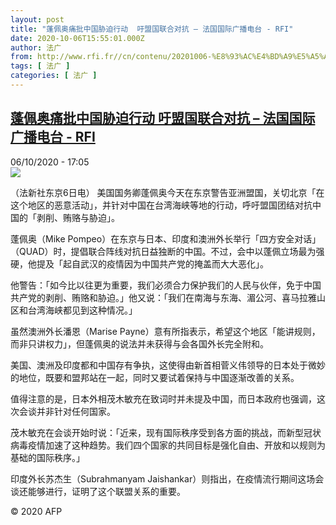 ```yaml
---
layout: post
title: "蓬佩奥痛批中国胁迫行动  吁盟国联合对抗 – 法国国际广播电台 - RFI"
date: 2020-10-06T15:55:01.000Z
author: 法广
from: http://www.rfi.fr//cn/contenu/20201006-%E8%93%AC%E4%BD%A9%E5%A5%A5%E7%97%9B%E6%89%B9%E4%B8%AD%E5%9B%BD%E8%83%81%E8%BF%AB%E8%A1%8C%E5%8A%A8-%E5%90%81%E7%9B%9F%E5%9B%BD%E8%81%94%E5%90%88%E5%AF%B9%E6%8A%97
tags: [ 法广 ]
categories: [ 法广 ]
---
```

<!--1601999701000-->
[蓬佩奥痛批中国胁迫行动  吁盟国联合对抗 – 法国国际广播电台 - RFI](http://www.rfi.fr//cn/contenu/20201006-%E8%93%AC%E4%BD%A9%E5%A5%A5%E7%97%9B%E6%89%B9%E4%B8%AD%E5%9B%BD%E8%83%81%E8%BF%AB%E8%A1%8C%E5%8A%A8-%E5%90%81%E7%9B%9F%E5%9B%BD%E8%81%94%E5%90%88%E5%AF%B9%E6%8A%97)
------

<div>
<div>06/10/2020 - 17:05</div><img src="https://s.rfi.fr/media/display/7f0e3b3a-07ea-11eb-8f5e-005056bf87d6/w:310/p:16x9/int0016b.201006230503.jpg"><div class="t-content__body u-clearfix">            <p>（法新社东京6日电）    美国国务卿蓬佩奥今天在东京警告亚洲盟国，关切北京「在这个地区的恶意活动」，并针对中国在台湾海峡等地的行动，呼吁盟国团结对抗中国的「剥削、贿赂与胁迫」。</p><p>    蓬佩奥（Mike Pompeo）在东京与日本、印度和澳洲外长举行「四方安全对话」（QUAD）时，提倡联合阵线对抗日益独断的中国。不过，会中以蓬佩立场最为强硬，他提及「起自武汉的疫情因为中国共产党的掩盖而大大恶化」。</p><p>    他警告：「如今比以往更为重要，我们必须合力保护我们的人民与伙伴，免于中国共产党的剥削、贿赂和胁迫。」他又说：「我们在南海与东海、湄公河、喜马拉雅山区和台湾海峡都见到这种情况。」</p><p>    虽然澳洲外长潘恩（Marise Payne）意有所指表示，希望这个地区「能讲规则，而非只讲权力」，但蓬佩奥的说法并未获得与会各国外长完全附和。</p><p>    美国、澳洲及印度都和中国存有争执，这使得由新首相菅义伟领导的日本处于微妙的地位，既要和盟邦站在一起，同时又要试着保持与中国逐渐改善的关系。</p><p>    值得注意的是，日本外相茂木敏充在致词时并未提及中国，而日本政府也强调，这次会谈并非针对任何国家。</p><p>    茂木敏充在会谈开始时说：「近来，现有国际秩序受到各方面的挑战，而新型冠状病毒疫情加速了这种趋势。我们四个国家的共同目标是强化自由、开放和以规则为基础的国际秩序。」</p><p>    印度外长苏杰生（Subrahmanyam Jaishankar）则指出，在疫情流行期间这场会谈还能够进行，证明了这个联盟关系的重要。</p>            <p class="t-copyright">© 2020 AFP</p>        </div>
</div>

